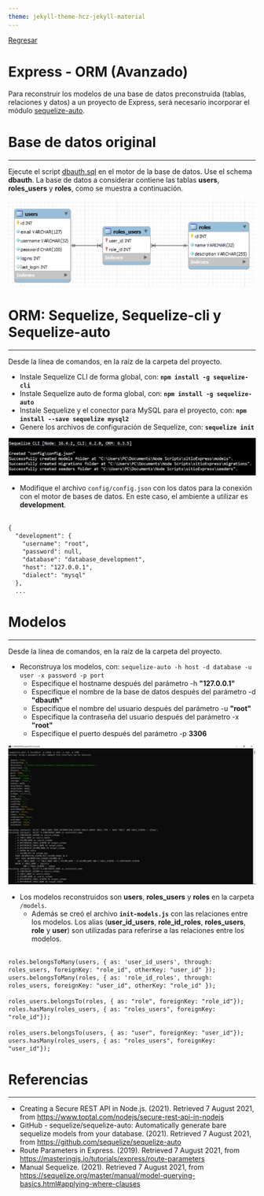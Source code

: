 ```yaml
---
theme: jekyll-theme-hcz-jekyll-material
---
```


[Regresar](/DAWM/)

Express - ORM (Avanzado)
==========================================

Para reconstruir los modelos de una base de datos preconstruida (tablas, relaciones y datos) a un proyecto de Express, será necesario incorporar el módulo [sequelize-auto](https://www.npmjs.com/package/sequelize-auto).


Base de datos original
======================
* * *

Ejecute el script [dbauth.sql](archivos/dbauth.sql) en el motor de la base de datos. Use el schema **dbauth**. La base de datos a considerar contiene las tablas **users**, **roles_users** y **roles**, como se muestra a continuación.

<p align="center">
  <img src="imagenes/modelEER.png">
</p>

ORM: Sequelize, Sequelize-cli y Sequelize-auto
==============================================
* * *

Desde la línea de comandos, en la raíz de la carpeta del proyecto.

* Instale Sequelize CLI de forma global, con: **`npm install -g sequelize-cli`**
* Instale Sequelize auto de forma global, con: **`npm install -g sequelize-auto`**
* Instale Sequelize y el conector para MySQL para el proyecto, con: **`npm install --save sequelize mysql2`**
* Genere los archivos de configuración de Sequelize, con: **`sequelize init`**  

<p align="center">
  <img src="imagenes/sequelizeinit.JPG">
</p>

* Modifique el archivo `config/config.json` con los datos para la conexión con el motor de bases de datos. En este caso, el ambiente a utilizar es **development**.

<pre><code>
{
  "development": {
    "username": "root",
    "password": null,
    "database": "database_development",
    "host": "127.0.0.1",
    "dialect": "mysql"
  },
  ...
</code></pre>


Modelos
=======
* * *

Desde la línea de comandos, en la raíz de la carpeta del proyecto.

* Reconstruya los modelos, con: `sequelize-auto -h host -d database -u user -x password -p port`
  + Especifique el hostname después del parámetro -h **"127.0.0.1"**
  + Especifique el nombre de la base de datos después del parámetro  -d **"dbauth"**
  + Especifique el nombre del usuario después del parámetro -u **"root"**
  + Especifique la contraseña del usuario después del parámetro -x **"root"**
  + Especifique el puerto después del parámetro  -p **3306**

<p align="center">
  <img src="imagenes/sequelize_auto.png">
</p>

* Los modelos reconstruidos son **users**, **roles_users** y **roles** en la carpeta `/models`. 
  + Además se creó el archivo **`init-models.js`** con las relaciones entre los modelos. Los alias (**user_id_users**, **role_id_roles**, **roles_users**, **role** y **user**) son utilizadas para referirse a las relaciones entre los modelos.

<pre><code>
roles.belongsToMany(users, { as: 'user_id_users', through: roles_users, foreignKey: "role_id", otherKey: "user_id" });
users.belongsToMany(roles, { as: 'role_id_roles', through: roles_users, foreignKey: "user_id", otherKey: "role_id" });

roles_users.belongsTo(roles, { as: "role", foreignKey: "role_id"});
roles.hasMany(roles_users, { as: "roles_users", foreignKey: "role_id"});

roles_users.belongsTo(users, { as: "user", foreignKey: "user_id"});
users.hasMany(roles_users, { as: "roles_users", foreignKey: "user_id"});
</code></pre>


Referencias 
===========

* * *

* Creating a Secure REST API in Node.js. (2021). Retrieved 7 August 2021, from https://www.toptal.com/nodejs/secure-rest-api-in-nodejs 
* GitHub - sequelize/sequelize-auto: Automatically generate bare sequelize models from your database. (2021). Retrieved 7 August 2021, from https://github.com/sequelize/sequelize-auto 
* Route Parameters in Express. (2019). Retrieved 7 August 2021, from https://masteringjs.io/tutorials/express/route-parameters
* Manual Sequelize. (2021). Retrieved 7 August 2021, from https://sequelize.org/master/manual/model-querying-basics.html#applying-where-clauses